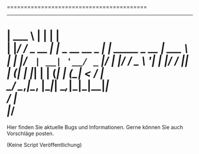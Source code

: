 =========================================
______             _                  _             
| ___ \           | |                | |            
| |_/ /_   _  __ _| |_ _ __ __ _  ___| | _____ _ __ 
| ___ \ | | |/ _` | __| '__/ _` |/ __| |/ / _ \ '__|
| |_/ / |_| | (_| | |_| | | (_| | (__|   <  __/ |   
\____/ \__,_|\__, |\__|_|  \__,_|\___|_|\_\___|_|   
              __/ |                                 
             |___/                                  
=========================================

Hier finden Sie aktuelle Bugs und Informationen.
Gerne können Sie auch Vorschläge posten.

(Keine Script Veröffentlichung)